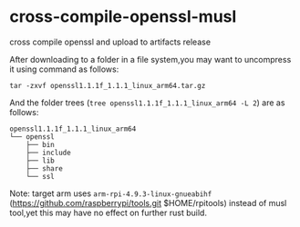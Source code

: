 # cross-compile-openssl-musl
cross compile openssl and upload to artifacts release

After downloading to a folder in a file system,you may want to uncompress it using command as follows:
```
tar -zxvf openssl1.1.1f_1.1.1_linux_arm64.tar.gz
```
And the folder trees (`tree openssl1.1.1f_1.1.1_linux_arm64 -L 2`) are as follows:
```
openssl1.1.1f_1.1.1_linux_arm64
└── openssl
    ├── bin
    ├── include
    ├── lib
    ├── share
    └── ssl
```

Note: target arm uses `arm-rpi-4.9.3-linux-gnueabihf` (https://github.com/raspberrypi/tools.git $HOME/rpitools) instead of musl tool,yet this may have no effect on further rust build.